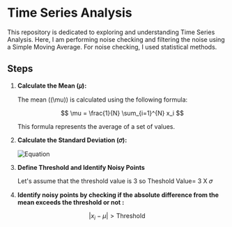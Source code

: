 # Time Series Analysis

This repository is dedicated to exploring and understanding Time Series Analysis. Here, I am performing noise checking and filtering the noise using a Simple Moving Average. For noise checking, I used statistical methods.

## Steps

1. **Calculate the Mean (𝜇):**

   The mean (\(\mu\)) is calculated using the following formula:

   $$
   \mu = \frac{1}{N} \sum_{i=1}^{N} x_i
   $$

   This formula represents the average of a set of values.

2. **Calculate the Standard Deviation (𝜎):**

   ![Equation](https://quicklatex.com/cache3/32/ql_86135f0a811484b2cbe5ab66c03dce32_l3.png)

3. **Define Threshold and Identify Noisy Points** <br>

   Let's assume that the threshold value is 3 so
   Theshold Value= 3 X 𝜎

5. **Identify noisy points by checking if the absolute difference from the mean exceeds the threshold or not :**

$$
\left| x_i - \mu \right| > \text{Threshold}
$$


   
